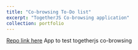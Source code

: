 ```yaml
---
title: "Co-browsing To-Do list"
excerpt: "TogetherJS Co-browsing application"
collection: portfolio
---
```


[Repo link here](https://github.com/kiranvm/Vedic-Maths) 
App to test togetherjs co-browsing
